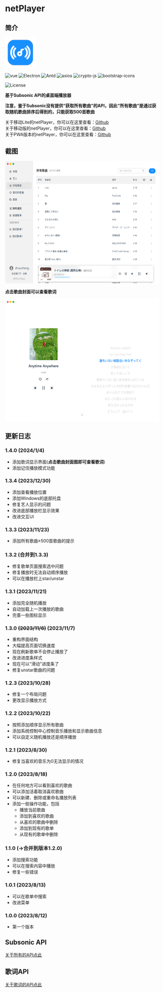# netPlayer

## 简介

<img src="build/icon.png" width="100px">

![vue](https://img.shields.io/badge/vue.js-2.6.14-green?logo=vue.js)
![Electron](https://img.shields.io/badge/Electron-13-white)
![Antd](https://img.shields.io/badge/Antd-1.7.8-blue)
![axios](https://img.shields.io/badge/axios-1.4-orange)
![crypto-js](https://img.shields.io/badge/crypto_js-4.1.1-yellow)
![bootstrap-icons](https://img.shields.io/badge/bootstrap_icons-1.11.2-purple)

![License](https://img.shields.io/badge/License-MIT-dark_green)

**基于Subsonic API的桌面端播放器**

**注意，鉴于Subsonic没有提供“获取所有歌曲”的API，因此“所有歌曲”是通过获取随机歌曲排序后得到的，只能获取500首歌曲**

关于移动Lite的netPlayer，你可以在这里查看：[Github](https://github.com/Zhoucheng133/neyPlayer_Lite)  
关于移动版的netPlayer，你可以在这里查看：[Github](https://github.com/Zhoucheng133/netPlayer-Mobile)  
关于PWA版本的netPlayer，你可以在这里查看：[Github](https://github.com/Zhoucheng133/netPlayer-PWA)

## 截图
<img src="./build/demo.png" height="400px"/>

**点击歌曲封面可以查看歌词**

<img src="./build/demo2.png" height="400px"/>

## 更新日志

### 1.4.0 (2024/1/4)
- 添加歌词显示界面(**点击歌曲封面图即可查看歌词**)
- 添加记住播放模式功能

### 1.3.4 (2023/12/30)
- 添加查看播放位置
- 添加Windows的底部托盘
- 修复艺人显示的问题
- 改进底部播放栏显示效果
- 改进交互UI

### 1.3.3 (2023/11/23)
- 添加所有歌曲≥500首歌曲的提示

### 1.3.2 (合并到1.3.3)
- 修复歌单页面搜索选中问题
- 修复播放时无法自动顺序播放
- 可以在播放栏上star/unstar

### 1.3.1 (2023/11/21)
- 添加完全随机播放
- 自动加载上一次播放的歌曲
- 完善一些图标显示

### 1.3.0 ~~(2023/11/6)~~ (2023/11/7)
- 重构界面结构
- 大幅提高页面切换速度
- 现在刷新歌单不会停止播放了
- 改进进度条样式
- 现在可以“滑动”进度条了
- 修复unstar歌曲的问题

### 1.2.3 (2023/10/28)
- 修复一个布局问题
- 更改显示播放方式

### 1.2.2 (2023/10/22)
- 按照添加顺序显示所有歌曲
- 添加系统控制中心控制音乐播放和显示歌曲信息
- 可以自定义随机播放还是顺序播放

### 1.2.1 (2023/8/30)
- 修复当喜欢的音乐为0无法显示的情况

### 1.2.0 (2023/8/18)
- 在任何地方可以看到喜欢的歌曲
- 可以添加活着取消喜欢歌曲
- 可以新建、删除或重命名播放列表
- 添加一些操作功能，包括
  - 播放当前歌曲
  - 添加到喜欢的歌曲
  - 从喜欢的歌曲中删除
  - 添加到现有的歌单
  - 从现有的歌单中删除

### 1.1.0 (->合并到版本1.2.0)
- 添加搜索功能
- 可以在搜索内容中播放
- 修复一些错误

### 1.0.1 (2023/8/13)
- 可以在歌单中搜索
- 改进菜单

### 1.0.0 (2023/8/12)
- 第一个版本

## Subsonic API

[关于所有的API点此](http://www.subsonic.org/pages/api.jsp)

## 歌词API

[关于歌词的API点此](https://lrclib.net/docs)